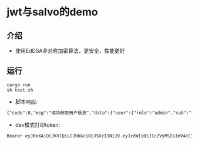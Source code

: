 # jwt与salvo的demo
## 介绍 
- 使用EdDSA非对称加密算法，更安全，性能更好

## 运行
```shell
cargo run
sh test.sh
```
- 脚本响应:
```txt
{"code":0,"msg":"成功获取用户信息","data":{"user":{"role":"admin","sub":"user1","exp":1745857068,"iat":1745857119}}}
```

- dev模式打印token:
```txt
Bearer eyJ0eXAiOiJKV1QiLCJhbGciOiJSUzI1NiJ9.eyJzdWIiOiJ1c2VyMSIsImV4cCI6MTc0NTg0MzkxMiwiaWF0IjoxNzQ1ODQzOTYzfQ.YOKCzIiadZ3JqgJezUOn6kSN9hwZFdZq2oIKQrvHsg9p5_asPf9Rf9XTl_7QRgepUAdk2-m5bwL750VT6ZZKAWtlkc_bwhqFmhIEk2fqQ3voGqaM2eynoIS5k55I_oolgQup_aohPUa1eCuSoSVTWo6gGqkb7EAKQzQNM-wqDvdSgovyhtZ5s6QGotQVlUvc9jF0DfJdiHDcWarFYbRt7syfVAGKaQXsuvUQfEQkjPztWr7WEGlyib3sI7UVM33OwW6P1a58H7ci3svBCP8XtGQ2ikSwP205aRpdH9WRYwcsMbFllMJyIrCRBB44slJytRVOPS687uyTfhkz1RCP7Q
```
